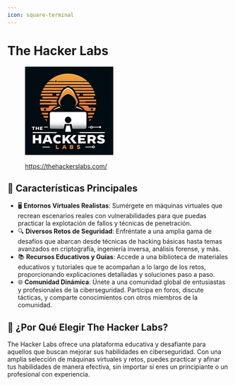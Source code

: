 ```yaml
---
icon: square-terminal
---
```


# The Hacker Labs

<figure><img src="../../.gitbook/assets/image (40).png" alt=""><figcaption><p><a href="https://thehackerslabs.com/">https://thehackerslabs.com/</a></p></figcaption></figure>

## 🌟 **Características Principales**

* 🖥️ **Entornos Virtuales Realistas**: Sumérgete en máquinas virtuales que recrean escenarios reales con vulnerabilidades para que puedas practicar la explotación de fallos y técnicas de penetración.
* 🔍 **Diversos Retos de Seguridad**: Enfréntate a una amplia gama de desafíos que abarcan desde técnicas de hacking básicas hasta temas avanzados en criptografía, ingeniería inversa, análisis forense, y más.
* 📚 **Recursos Educativos y Guías**: Accede a una biblioteca de materiales educativos y tutoriales que te acompañan a lo largo de los retos, proporcionando explicaciones detalladas y soluciones paso a paso.
* 🌐 **Comunidad Dinámica**: Únete a una comunidad global de entusiastas y profesionales de la ciberseguridad. Participa en foros, discute tácticas, y comparte conocimientos con otros miembros de la comunidad.

## 🚀 **¿Por Qué Elegir The Hacker Labs?**

The Hacker Labs ofrece una plataforma educativa y desafiante para aquellos que buscan mejorar sus habilidades en ciberseguridad. Con una amplia selección de máquinas virtuales y retos, puedes practicar y afinar tus habilidades de manera efectiva, sin importar si eres un principiante o un profesional con experiencia.
